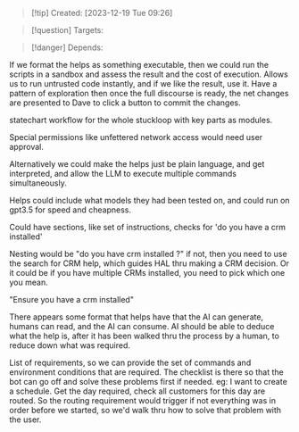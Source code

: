 
>[!tip] Created: [2023-12-19 Tue 09:26]

>[!question] Targets: 

>[!danger] Depends: 

If we format the helps as something executable, then we could run the scripts in a sandbox and assess the result and the cost of execution.  Allows us to run untrusted code instantly, and if we like the result, use it.  Have a pattern of exploration then once the full discourse is ready, the net changes are presented to Dave to click a button to commit the changes.

statechart workflow for the whole stuckloop with key parts as modules.

Special permissions like unfettered network access would need user approval.

Alternatively we could make the helps just be plain language, and get interpreted, and allow the LLM to execute multiple commands simultaneously.

Helps could include what models they had been tested on, and could run on gpt3.5 for speed and cheapness.

Could have sections, like set of instructions, checks for 'do you have a crm installed'

Nesting would be "do you have  crm installed ?" if not, then you need to use the search for CRM help, which guides HAL thru making a CRM decision.  Or it could be if you have multiple CRMs installed, you need to pick which one you mean.

"Ensure you have a crm installed"

There appears some format that helps have that the AI can generate, humans can read, and the AI can consume.  AI should be able to deduce what the help is, after it has been walked thru the process by a human, to reduce down what was required.

List of requirements, so we can provide the set of commands and environment conditions that are required.  The checklist is there so that the bot can go off and solve these problems first if needed.
eg: I want to create a schedule.  Get the day required, check all customers for this day are routed.
So the routing requirement would trigger if not everything was in order before we started, so we'd walk thru how to solve that problem with the user.